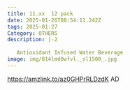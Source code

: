 ```yaml
---
title: 11.xx  12 pack
date: 2025-01-26T08:54:11.242Z
tags: 2025-01-27
Category: OTHERS
description: |-2
  
   Antioxidant Infused Water Beverage
image: img/814lmd0wfvl._sl1500_.jpg
---
```

https://amzlink.to/az0GHPrRLDzdK
AD